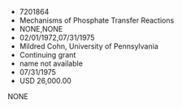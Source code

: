 * 7201864
* Mechanisms of Phosphate Transfer Reactions
* NONE,NONE
* 02/01/1972,07/31/1975
* Mildred Cohn, University of Pennsylvania
* Continuing grant
*   name not available
* 07/31/1975
* USD 26,000.00

NONE